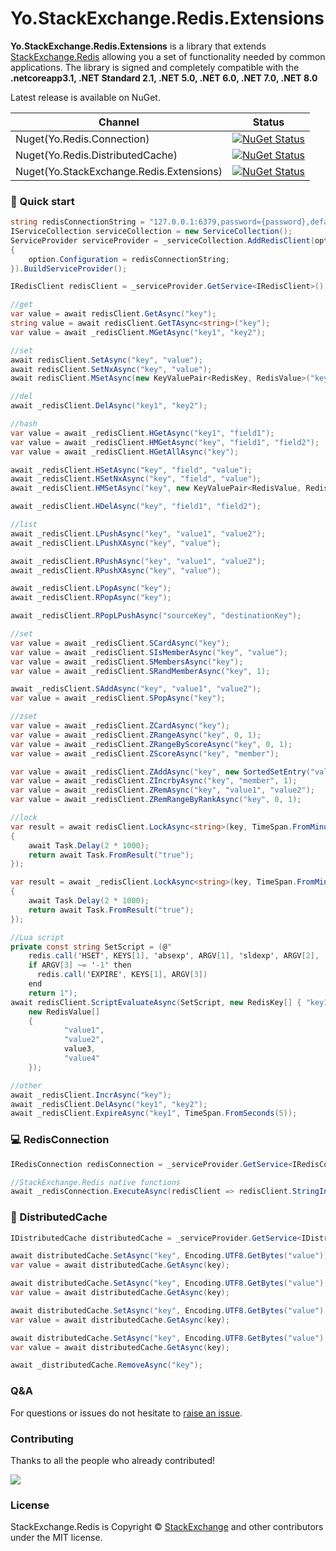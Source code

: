 Yo.StackExchange.Redis.Extensions
===================

**Yo.StackExchange.Redis.Extensions** is a library that extends [StackExchange.Redis](https://github.com/StackExchange/StackExchange.Redis) allowing you a set of functionality needed by common applications. The library is signed and completely compatible with the **.netcoreapp3.1, .NET Standard 2.1, .NET 5.0, .NET 6.0, .NET 7.0, .NET 8.0**

Latest release is available on NuGet.

| Channel                  | Status                                                                                                                                                                                           |
| ------------------------ | ------------------------------------------------------------------------------------------------------------------------------------------------------------------------------------------------ |
| Nuget(Yo.Redis.Connection)            | [![NuGet Status](http://img.shields.io/nuget/v/Yo.Redis.Connection.svg?style=flat)](https://www.nuget.org/packages/Yo.Redis.Connection/)
| Nuget(Yo.Redis.DistributedCache)            | [![NuGet Status](http://img.shields.io/nuget/v/Yo.Redis.DistributedCache.svg?style=flat)](https://www.nuget.org/packages/Yo.Redis.DistributedCache/)
| Nuget(Yo.StackExchange.Redis.Extensions)            | [![NuGet Status](http://img.shields.io/nuget/v/Yo.StackExchange.Redis.Extensions.svg?style=flat)](https://www.nuget.org/packages/Yo.StackExchange.Redis.Extensions/)


### 🚀 Quick start

```csharp
string redisConnectionString = "127.0.0.1:6379,password={password},defaultDatabase=0,ssl=false,writeBuffer=10240,abortConnect=false";
IServiceCollection serviceCollection = new ServiceCollection();
ServiceProvider serviceProvider = _serviceCollection.AddRedisClient(option =>
{
    option.Configuration = redisConnectionString;
}).BuildServiceProvider();

IRedisClient redisClient = _serviceProvider.GetService<IRedisClient>()!;

//get
var value = await redisClient.GetAsync("key");
string value = await redisClient.GetTAsync<string>("key");
var value = await _redisClient.MGetAsync("key1", "key2");

//set
await redisClient.SetAsync("key", "value");
await redisClient.SetNxAsync("key", "value");
await redisClient.MSetAsync(new KeyValuePair<RedisKey, RedisValue>("key1", "value1"), new KeyValuePair<RedisKey, RedisValue>("key2", "value2"));

//del
await _redisClient.DelAsync("key1", "key2");

//hash
var value = await _redisClient.HGetAsync("key1", "field1");
var value = await _redisClient.HMGetAsync("key", "field1", "field2");
var value = await _redisClient.HGetAllAsync("key");

await _redisClient.HSetAsync("key", "field", "value");
await _redisClient.HSetNxAsync("key", "field", "value");
await _redisClient.HMSetAsync("key", new KeyValuePair<RedisValue, RedisValue>("field1", "value1"), new KeyValuePair<RedisValue, RedisValue>("field2", "value2");

await _redisClient.HDelAsync("key", "field1", "field2");

//list
await _redisClient.LPushAsync("key", "value1", "value2");
await _redisClient.LPushXAsync("key", "value");

await _redisClient.RPushAsync("key", "value1", "value2");
await _redisClient.RPushXAsync("key", "value");

await _redisClient.LPopAsync("key");
await _redisClient.RPopAsync("key");

await _redisClient.RPopLPushAsync("sourceKey", "destinationKey");

//set
var value = await _redisClient.SCardAsync("key");
var value = await _redisClient.SIsMemberAsync("key", "value");
var value = await _redisClient.SMembersAsync("key");
var value = await _redisClient.SRandMemberAsync("key", 1);

await _redisClient.SAddAsync("key", "value1", "value2");
var value = await _redisClient.SPopAsync("key");

//zset
var value = await _redisClient.ZCardAsync("key");
var value = await _redisClient.ZRangeAsync("key", 0, 1);
var value = await _redisClient.ZRangeByScoreAsync("key", 0, 1);
var value = await _redisClient.ZScoreAsync("key", "member");

var value = await _redisClient.ZAddAsync("key", new SortedSetEntry("value1", 1), new SortedSetEntry("value2", 2)); 
var value = await _redisClient.ZIncrbyAsync("key", "member", 1);
var value = await _redisClient.ZRemAsync("key", "value1", "value2");
var value = await _redisClient.ZRemRangeByRankAsync("key", 0, 1);

//lock
var result = await redisClient.LockAsync<string>(key, TimeSpan.FromMinutes(5), async () =>
{
    await Task.Delay(2 * 1000);
    return await Task.FromResult("true");
});

var result = await _redisClient.LockAsync<string>(key, TimeSpan.FromMinutes(5), 2, TimeSpan.FromSeconds(2), async () =>
{
    await Task.Delay(2 * 1000);
    return await Task.FromResult("true");
});

//Lua script
private const string SetScript = (@"
    redis.call('HSET', KEYS[1], 'absexp', ARGV[1], 'sldexp', ARGV[2], 'data', ARGV[4])
    if ARGV[3] ~= '-1' then
      redis.call('EXPIRE', KEYS[1], ARGV[3])
    end
    return 1");
await redisClient.ScriptEvaluateAsync(SetScript, new RedisKey[] { "key1" },
    new RedisValue[]
    {
            "value1",
            "value2",
            value3,
            "value4"
    });

//other
await _redisClient.IncrAsync("key");
await _redisClient.DelAsync("key1", "key2");
await _redisClient.ExpireAsync("key1", TimeSpan.FromSeconds(5));

```
### 💻 RedisConnection

```csharp
IRedisConnection redisConnection = _serviceProvider.GetService<IRedisConnection>()!;

//StackExchange.Redis native functions
await _redisConnection.ExecuteAsync(redisClient => redisClient.StringIncrementAsync("key1", 1));
```

### 📰 DistributedCache

```csharp
IDistributedCache distributedCache = _serviceProvider.GetService<IDistributedCache>()!;

await distributedCache.SetAsync("key", Encoding.UTF8.GetBytes("value"));
var value = await distributedCache.GetAsync(key);

await distributedCache.SetAsync("key", Encoding.UTF8.GetBytes("value"), new DistributedCacheEntryOptions().SetAbsoluteExpiration(DateTimeOffset.UtcNow.AddMinutes(10)));
var value = await distributedCache.GetAsync(key);

await distributedCache.SetAsync("key", Encoding.UTF8.GetBytes("value"), new DistributedCacheEntryOptions().SetAbsoluteExpiration(TimeSpan.FromSeconds(5)));
var value = await distributedCache.GetAsync(key);

await distributedCache.SetAsync("key", Encoding.UTF8.GetBytes("value"), new DistributedCacheEntryOptions().SetSlidingExpiration(TimeSpan.FromSeconds(5)));
var value = await distributedCache.GetAsync(key);

await _distributedCache.RemoveAsync("key");
```

### Q&A

For questions or issues do not hesitate to [raise an issue](https://github.com/Kyle-Y-Li/Yo.StackExchange.Redis.Extensions/issues/new/choose).

### Contributing

Thanks to all the people who already contributed!

<a href="https://github.com/Kyle-Y-Li/Yo.StackExchange.Redis.Extensions/graphs/contributors">
  <img src="https://contributors-img.web.app/image?repo=Kyle-Y-Li/Yo.StackExchange.Redis.Extensions" />
</a>

### License

StackExchange.Redis is Copyright © [StackExchange](https://github.com/StackExchange) and other contributors under the MIT license.


